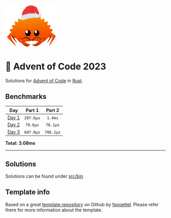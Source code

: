 <img src="./.assets/christmas_ferris.png" width="164">

# 🎄 Advent of Code 2023

Solutions for [Advent of Code](https://adventofcode.com/) in [Rust](https://www.rust-lang.org/).

<!--- advent_readme_stars table --->

<!--- benchmarking table --->
## Benchmarks

| Day | Part 1 | Part 2 |
| :---: | :---: | :---:  |
| [Day 1](./src/bin/01.rs) | `207.6µs` | `1.4ms` |
| [Day 2](./src/bin/02.rs) | `79.6µs` | `78.1µs` |
| [Day 3](./src/bin/03.rs) | `607.0µs` | `706.1µs` |

**Total: 3.08ms**
<!--- benchmarking table --->

---


## Solutions

Solutions can be found under [src/bin](src/bin/)

## Template info

Based on a great [template repository](https://github.com/fspoettel/advent-of-code-rust) on Github by [fspoettel](https://github.com/fspoettel). Please refer there for more information about the template.